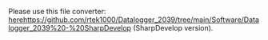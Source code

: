 Please use this file converter: [here](https://github.com/rtek1000/Datalogger_2039/tree/main/Software/Datalogger_2039%20-%20SharpDevelop)https://github.com/rtek1000/Datalogger_2039/tree/main/Software/Datalogger_2039%20-%20SharpDevelop (SharpDevelop version).
